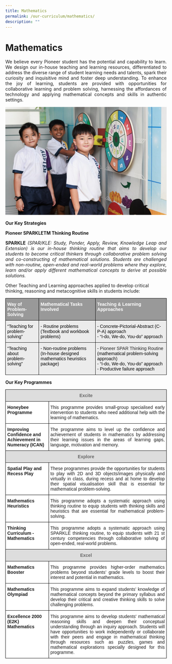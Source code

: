 ```yaml
---
title: Mathematics
permalink: /our-curriculum/mathematics/
description: ""
---
```

# Mathematics 

<P align="Justify">We believe every Pioneer student has the potential and capability to learn.  We design our in-house teaching and learning resources, differentiated to address the diverse range of student learning needs and talents, spark their curiosity and inquisitive mind and foster deep understanding. To enhance the joy of learning, students are provided with opportunities for collaborative learning and problem solving, harnessing the affordances of technology and applying mathematical concepts and skills in authentic settings.  </P>

![](/images/Mathematics.jpg)

**Our Key Strategies**

**Pioneer SPARKLETM Thinking Routine**

<P align="Justify"><b>SPARKLE</b> <i>(SPAR/KLE: Study, Ponder, Apply, Review, Knowledge Leap and Extension) is our in-house thinking routine that aims to develop our students to become critical thinkers through collaborative problem solving and co-constructing of mathematical solutions.  Students are challenged with non-routine, open-ended and real-world problems where they explore, learn and/or apply different mathematical concepts to derive at possible solutions.</i>

Other Teaching and Learning approaches applied to develop critical thinking, reasoning and metacognitive skills in students include:

<style type="text/css">
.tg  {border-collapse:collapse;border-spacing:0;}
.tg td{border-color:black;border-style:solid;border-width:1px;font-family:Arial, sans-serif;font-size:14px;
  overflow:hidden;padding:10px 5px;word-break:normal;}
.tg th{border-color:black;border-style:solid;border-width:1px;font-family:Arial, sans-serif;font-size:14px;
  font-weight:normal;overflow:hidden;padding:10px 5px;word-break:normal;}
.tg .tg-emg8{background-color:#ECECEC;color:#222;text-align:left;vertical-align:top}
.tg .tg-2hhi{background-color:#999;color:#FFF;font-weight:bold;text-align:left;vertical-align:top}
</style>
<table class="tg">
<thead>
  <tr>
    <th class="tg-2hhi">Way of Problem-Solving</th>
    <th class="tg-2hhi">Mathematical Tasks Involved</th>
    <th class="tg-2hhi">Teaching &amp; Learning Approaches</th>
  </tr>
</thead>
<tbody>
  <tr>
    <td class="tg-emg8"><span style="font-weight:300;color:#000">“Teaching for </span><br><span style="font-weight:300;color:#000">problem-solving”</span></td>
    <td class="tg-emg8"><span style="font-weight:300;color:#000">- Routine problems </span><br><span style="font-weight:300;color:#000">(Textbook and workbook problems)</span></td>
    <td class="tg-emg8"><span style="font-weight:300;color:#000">- Concrete-Pictorial-Abstract (C-P-A) approach</span><br><span style="font-weight:300;color:#000">- “I-do, We-do, You-do” approach</span></td>
  </tr>
  <tr>
    <td class="tg-emg8"><span style="font-weight:300;color:#000">“Teaching about </span><br><span style="font-weight:300;color:#000">problem-solving”</span></td>
    <td class="tg-emg8"><span style="font-weight:300;color:#000">- Non-routine problems</span><br><span style="font-weight:300;color:#000">(In-house designed mathematics heuristics package)</span></td>
    <td class="tg-emg8"><span style="font-weight:300;color:#000">-</span> Pioneer SPAR Thinking Routine <span style="font-weight:300;color:#000">(mathematical problem-solving approach)</span><br><span style="font-weight:300;color:#000">- “I-do, We-do, You-do” approach</span><br><span style="font-weight:300;color:#000">- Productive failure approach</span></td>
  </tr>
</tbody>
</table>

**Our Key Programmes**

<style type="text/css">
.tg  {border-collapse:collapse;border-spacing:0;}
.tg td{border-color:black;border-style:solid;border-width:1px;font-family:Arial, sans-serif;font-size:14px;
  overflow:hidden;padding:10px 5px;word-break:normal;}
.tg th{border-color:black;border-style:solid;border-width:1px;font-family:Arial, sans-serif;font-size:14px;
  font-weight:normal;overflow:hidden;padding:10px 5px;word-break:normal;}
.tg .tg-a4yv{background-color:#DDD;color:#666;font-weight:bold;text-align:center;vertical-align:top}
.tg .tg-0lax{text-align:left;vertical-align:top}
.tg .tg-dgl5{background-color:#FFF;font-weight:bold;text-align:left;vertical-align:top}
.tg .tg-ktyi{background-color:#FFF;text-align:left;vertical-align:top}
</style>
<table class="tg">
<thead>
  <tr>
    <th class="tg-a4yv" colspan="2">Excite</th>
  </tr>
</thead>
<tbody>
  <tr>
    <td class="tg-dgl5">Honeybee Programme</td>
    <td class="tg-ktyi" style="text-align:Justify">This programme provides small-group specialised early intervention to students who need additional help with the learning of mathematics.</td>
  </tr>
  <tr>
    <td class="tg-dgl5">Improving Confidence and Achievement in Numeracy (ICAN)</td>
    <td class="tg-ktyi" style="text-align:Justify">The programme aims to level up the confidence and achievement of students in mathematics by addressing their learning issues in the areas of learning gaps, language, motivation and memory.</td>
  </tr>
  <tr>
    <td class="tg-a4yv" colspan="2">Explore</td>
  </tr>
  <tr>
    <td class="tg-dgl5">Spatial Play and Recess Play</td>
    <td class="tg-ktyi" style="text-align:Justify">These programmes provide the opportunities for students to play with 2D and 3D objects/images physically and virtually in class, during recess and at home to develop their spatial visualisation skill that is essential for mathematical problem-solving.</td>
  </tr>
  <tr>
    <td class="tg-dgl5">Mathematics Heuristics</td>
    <td class="tg-ktyi" style="text-align:Justify">This programme adopts a systematic approach using thinking routine to equip students with thinking skills and heuristics that are essential for mathematical problem-solving.</td>
  </tr>
  <tr>
    <td class="tg-dgl5">Thinking Curriculum - Mathematics</td>
    <td class="tg-ktyi" style="text-align:Justify">This programme adopts a systematic approach using SPARKLE thinking routine, to equip students with 21 st  century competencies through collaborative solving of open-ended, real-world problems.</td>
  </tr>
  <tr>
    <td class="tg-a4yv" colspan="2">Excel</td>
  </tr>
  <tr>
    <td class="tg-dgl5">Mathematics Booster</td>
    <td class="tg-ktyi" style="text-align:Justify">This programme provides higher-order mathematics problems beyond students’ grade levels to boost their interest and potential in mathematics.</td>
  </tr>
  <tr>
    <td class="tg-dgl5">Mathematics Olympiad</td>
    <td class="tg-ktyi" style="text-align:Justify">This programme aims to expand students’ knowledge of mathematical concepts beyond the primary syllabus and develop their critical and creative thinking skills to solve challenging problems.</td>
  </tr>
  <tr>
    <td class="tg-dgl5">Excellence 2000 (E2K) Mathematics</td>
    <td class="tg-ktyi" style="text-align:Justify">This programme aims to develop students' mathematical reasoning skills and deepen their conceptual understanding through an inquiry approach. Students will have opportunities to work independently or collaborate with their peers and engage in mathematical thinking through resources such as puzzles, games and mathematical explorations specially designed for this programme.</td>
  </tr>
</tbody>
</table>